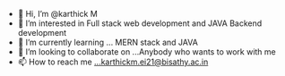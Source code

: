 - 👋 Hi, I’m @karthick M 
- 👀 I’m interested in  Full stack web development and JAVA Backend development
- 🌱 I’m currently learning ... MERN stack and JAVA
- 💞️ I’m looking to collaborate on ...Anybody who wants to work with me
- 📫 How to reach me ...karthickm.ei21@bisathy.ac.in

<!---
karthi-00/karthi-00 is a ✨ special ✨ repository because its `README.md` (this file) appears on your GitHub profile.
You can click the Preview link to take a look at your changes.
--->
